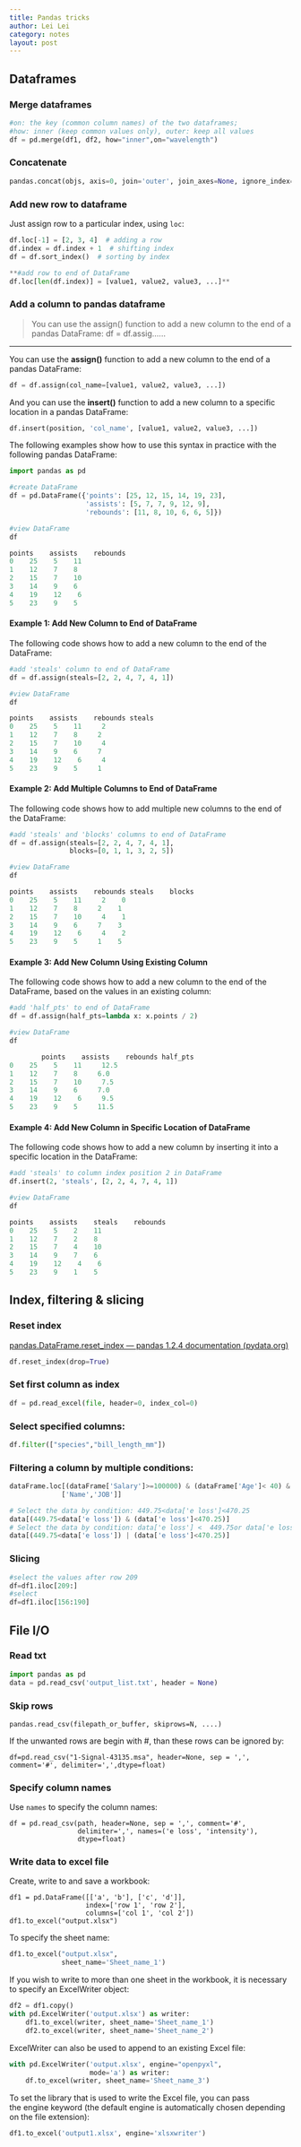 ```yaml
---
title: Pandas tricks
author: Lei Lei
category: notes
layout: post
---
```


## Dataframes
### Merge dataframes

```python
#on: the key (common column names) of the two dataframes;
#how: inner (keep common values only), outer: keep all values
df = pd.merge(df1, df2, how="inner",on="wavelength")
```

### Concatenate

```python
pandas.concat(objs, axis=0, join='outer', join_axes=None, ignore_index=False, keys=None, levels=None, names=None, verify_integrity=False, sort=None, copy=True)
```
### Add new row to dataframe

Just assign row to a particular index, using `loc`:

```python
df.loc[-1] = [2, 3, 4]  # adding a row
df.index = df.index + 1  # shifting index
df = df.sort_index()  # sorting by index
```

```python
**#add row to end of DataFrame
df.loc[len(df.index)] = [value1, value2, value3, ...]**
```

### Add a column to pandas dataframe

> You can use the assign() function to add a new column to the end of a pandas DataFrame: df = df.assig......

* * *

You can use the **assign()** function to add a new column to the end of a pandas DataFrame:

```python
df = df.assign(col_name=[value1, value2, value3, ...])
```

And you can use the **insert()** function to add a new column to a specific location in a pandas DataFrame:

```python
df.insert(position, 'col_name', [value1, value2, value3, ...])
```

The following examples show how to use this syntax in practice with the following pandas DataFrame:

```python
import pandas as pd

#create DataFrame
df = pd.DataFrame({'points': [25, 12, 15, 14, 19, 23],
                   'assists': [5, 7, 7, 9, 12, 9],
                   'rebounds': [11, 8, 10, 6, 6, 5]})

#view DataFrame
df

points    assists    rebounds
0    25    5    11
1    12    7    8
2    15    7    10
3    14    9    6
4    19    12    6
5    23    9    5
```

#### **Example 1: Add New Column to End of DataFrame**

The following code shows how to add a new column to the end of the DataFrame:

```python
#add 'steals' column to end of DataFrame
df = df.assign(steals=[2, 2, 4, 7, 4, 1])

#view DataFrame
df

points    assists    rebounds steals
0    25    5    11     2
1    12    7    8     2
2    15    7    10     4
3    14    9    6     7
4    19    12    6     4
5    23    9    5     1
```

#### **Example 2: Add Multiple Columns to End of DataFrame**

The following code shows how to add multiple new columns to the end of the DataFrame:

```python
#add 'steals' and 'blocks' columns to end of DataFrame
df = df.assign(steals=[2, 2, 4, 7, 4, 1],
               blocks=[0, 1, 1, 3, 2, 5])

#view DataFrame
df

points    assists    rebounds steals    blocks
0    25    5    11     2    0
1    12    7    8     2    1
2    15    7    10     4    1
3    14    9    6     7    3
4    19    12    6     4    2
5    23    9    5     1    5
```

#### **Example 3: Add New Column Using Existing Column**

The following code shows how to add a new column to the end of the DataFrame, based on the values in an existing column:

```python
#add 'half_pts' to end of DataFrame
df = df.assign(half_pts=lambda x: x.points / 2)

#view DataFrame
df

        points    assists    rebounds half_pts
0    25    5    11     12.5
1    12    7    8     6.0
2    15    7    10     7.5
3    14    9    6     7.0
4    19    12    6     9.5
5    23    9    5     11.5
```

#### **Example 4: Add New Column in Specific Location of DataFrame**

The following code shows how to add a new column by inserting it into a specific location in the DataFrame:

```python
#add 'steals' to column index position 2 in DataFrame
df.insert(2, 'steals', [2, 2, 4, 7, 4, 1])

#view DataFrame
df

points    assists    steals    rebounds
0    25    5    2    11
1    12    7    2    8
2    15    7    4    10
3    14    9    7    6
4    19    12    4    6
5    23    9    1    5
```

## Index, filtering & slicing

### Reset index

[pandas.DataFrame.reset_index — pandas 1.2.4 documentation (pydata.org)](https://pandas.pydata.org/pandas-docs/stable/reference/api/pandas.DataFrame.reset_index.html)

```python
df.reset_index(drop=True)
```

### Set first column as index

```python
df = pd.read_excel(file, header=0, index_col=0)
```

### Select specified columns:

```python
df.filter(["species","bill_length_mm"])
```

### Filtering a column by multiple conditions:

```python
dataFrame.loc[(dataFrame['Salary']>=100000) & (dataFrame['Age']< 40) & (dataFrame['JOB'].str.startswith('D')),
             ['Name','JOB']]
```

```python
# Select the data by condition: 449.75<data['e loss']<470.25
data[(449.75<data['e loss']) & (data['e loss']<470.25)]
# Select the data by condition: data['e loss'] <  449.75or data['e loss'] > 470.25
data[(449.75<data['e loss']) | (data['e loss']<470.25)]
```

### Slicing

```python
#select the values after row 209
df=df1.iloc[209:]
#select
df=df1.iloc[156:190]
```

## File I/O
### Read txt

```python
import pandas as pd
data = pd.read_csv('output_list.txt', header = None)
```

### Skip rows

```python3
pandas.read_csv(filepath_or_buffer, skiprows=N, ....)
```

If the unwanted rows are begin with \#, than these rows can be ignored by:

```python3
df=pd.read_csv("1-Signal-43135.msa", header=None, sep = ',', comment='#', delimiter=',',dtype=float)
```

### Specify column names

Use `names` to specify the column names:

```python3
df = pd.read_csv(path, header=None, sep = ',', comment='#',
                 delimiter=',', names=('e loss', 'intensity'),
                 dtype=float)
```

### Write data to excel file

Create, write to and save a workbook:

```python3
df1 = pd.DataFrame([['a', 'b'], ['c', 'd']],
                   index=['row 1', 'row 2'],
                   columns=['col 1', 'col 2'])
df1.to_excel("output.xlsx")
```

To specify the sheet name:

```python
df1.to_excel("output.xlsx",
             sheet_name='Sheet_name_1')
```

If you wish to write to more than one sheet in the workbook, it is necessary to specify an ExcelWriter object:

```python
df2 = df1.copy()
with pd.ExcelWriter('output.xlsx') as writer:  
    df1.to_excel(writer, sheet_name='Sheet_name_1')
    df2.to_excel(writer, sheet_name='Sheet_name_2')
```

ExcelWriter can also be used to append to an existing Excel file:

```python
with pd.ExcelWriter('output.xlsx', engine="openpyxl",
                    mode='a') as writer:  
    df.to_excel(writer, sheet_name='Sheet_name_3')
```

To set the library that is used to write the Excel file, you can pass the engine keyword (the default engine is automatically chosen depending on the file extension):

```python
df1.to_excel('output1.xlsx', engine='xlsxwriter')
```
